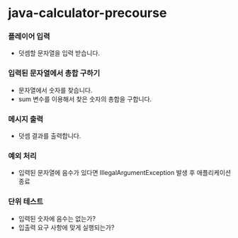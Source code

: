 # java-calculator-precourse

### 플레이어 입력

- 덧셈할 문자열을 입력 받습니다.

### 입력된 문자열에서 총합 구하기

- 문자열에서 숫자를 찾습니다.
- sum 변수를 이용해서 찾은 숫자의 총합을 구합니다.

### 메시지 출력

- 덧셈 결과를 출력합니다.

### 예외 처리

- 입력된 문자열에 음수가 있다면 IllegalArgumentException 발생 후 애플리케이션 종료

### 단위 테스트

- 입력된 숫자에 음수는 없는가?
- 입출력 요구 사항에 맞게 실행되는가?